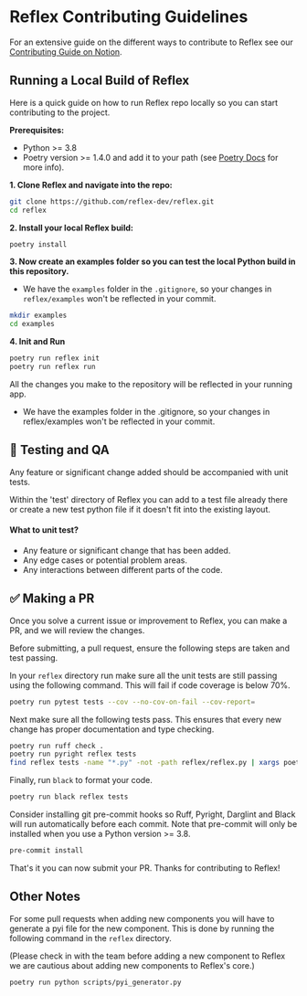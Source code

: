 # Reflex Contributing Guidelines

For an extensive guide on the different ways to contribute to Reflex see our [Contributing Guide on Notion](https://www.notion.so/reflex-dev/2107ab2bc166497db951b8d742748284?v=f0eaff78fa984b5ab15d204af58907d7).



## Running a Local Build of Reflex 
Here is a quick guide on how to run Reflex repo locally so you can start contributing to the project.

**Prerequisites:**
- Python >= 3.8
- Poetry version >= 1.4.0 and add it to your path (see [Poetry Docs](https://python-poetry.org/docs/#installation) for more info).


**1. Clone Reflex and navigate into the repo:**
``` bash
git clone https://github.com/reflex-dev/reflex.git
cd reflex
```

**2. Install your local Reflex build:**
``` bash
poetry install
```
**3. Now create an examples folder so you can test the local Python build in this repository.**
* We have the `examples` folder in the `.gitignore`, so your changes in `reflex/examples` won't be reflected in your commit.
``` bash
mkdir examples
cd examples
```

**4. Init and Run**
``` bash
poetry run reflex init
poetry run reflex run
```

All the changes you make to the repository will be reflected in your running app.
* We have the examples folder in the .gitignore, so your changes in reflex/examples won't be reflected in your commit.

## 🧪 Testing and QA

Any feature or significant change added should be accompanied with unit tests.

Within the 'test' directory of Reflex you can add to a test file already there or create a new test python file if it doesn't fit into the existing layout.

#### What to unit test?
- Any feature or significant change that has been added.
- Any edge cases or potential problem areas.
- Any interactions between different parts of the code.


## ✅ Making a PR

Once you solve a current issue or improvement to Reflex, you can make a PR, and we will review the changes. 

Before submitting, a pull request, ensure the following steps are taken and test passing.

In your `reflex` directory run make sure all the unit tests are still passing using the following command.
This will fail if code coverage is below 70%.
``` bash
poetry run pytest tests --cov --no-cov-on-fail --cov-report= 
```
Next make sure all the following tests pass. This ensures that every new change has proper documentation and type checking.
``` bash
poetry run ruff check .
poetry run pyright reflex tests
find reflex tests -name "*.py" -not -path reflex/reflex.py | xargs poetry run darglint
```
Finally, run `black` to format your code.
``` bash
poetry run black reflex tests
```

Consider installing git pre-commit hooks so Ruff, Pyright, Darglint and Black will run automatically before each commit.
Note that pre-commit will only be installed when you use a Python version >= 3.8.
``` bash
pre-commit install
```

That's it you can now submit your PR. Thanks for contributing to Reflex!


## Other Notes

For some pull requests when adding new components you will have to generate a pyi file for the new component. This is done by running the following command in the `reflex` directory.

(Please check in with the team before adding a new component to Reflex we are cautious about adding new components to Reflex's core.)

``` bash
poetry run python scripts/pyi_generator.py 
```